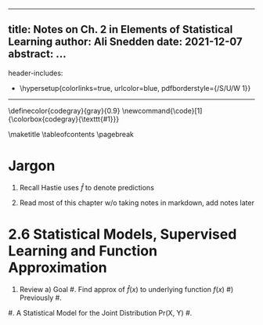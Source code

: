 <!--
Compile :
    pandoc -f markdown notes/somefile.md -t latex -o somefile.pdf

Notes:
    1. http://lierdakil.github.io/pandoc-crossref/
-->


<!--
    YAML section
-->
---
title: Notes on Ch. 2 in Elements of Statistical Learning
author: Ali Snedden
date: 2021-12-07
abstract:
...
---
header-includes:
  - \hypersetup{colorlinks=true,
            urlcolor=blue,
            pdfborderstyle={/S/U/W 1}}
---
\definecolor{codegray}{gray}{0.9}
\newcommand{\code}[1]{\colorbox{codegray}{\texttt{#1}}}

\maketitle
\tableofcontents
\pagebreak

Jargon
==========================
1. Recall Hastie uses $\hat{f}$ to denote predictions


1. Read most of this chapter w/o taking notes in markdown, add notes later

2.6 Statistical Models, Supervised Learning and Function Approximation
==========================
1. Review
    a) Goal
        #. Find approx of $\hat{f}(x)$ to underlying function $f(x)$
    #) Previously
        #. 
    
#. A Statistical Model for the Joint Distribution Pr(X, Y)
#. 
